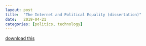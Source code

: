 ```yaml
---
layout: post
title:  "The Internet and Political Equality (dissertation)"
date:   2019-04-21
categories: [politics, technology]
---
```

[download this](/posts/final-copy.pdf)